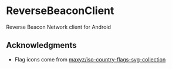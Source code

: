 # ReverseBeaconClient
Reverse Beacon Network client for Android

## Acknowledgments

- Flag icons come from
  [maxyz/iso-country-flags-svg-collection](https://github.com/maxyz/iso-country-flags-svg-collection)
